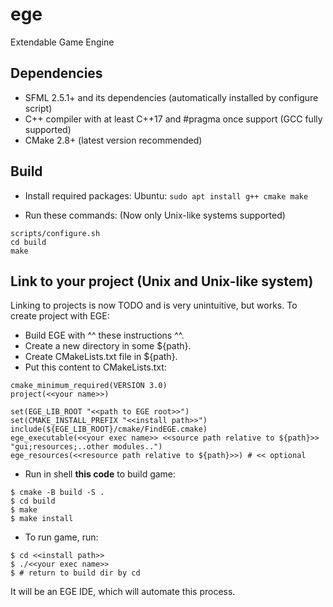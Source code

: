 # ege
Extendable Game Engine

## Dependencies
* SFML 2.5.1+ and its dependencies (automatically installed by configure script)
* C++ compiler with at least C++17 and #pragma once support (GCC fully supported)
* CMake 2.8+ (latest version recommended)

## Build
* Install required packages:
Ubuntu: ```sudo apt install g++ cmake make```

* Run these commands:
(Now only Unix-like systems supported)
```
scripts/configure.sh
cd build
make
```

## Link to your project (Unix and Unix-like system)
Linking to projects is now TODO and is very unintuitive, but works.
To create project with EGE:

* Build EGE with ^^ these instructions ^^.
* Create a new directory in some ${path}.
* Create CMakeLists.txt file in ${path}.
* Put this content to CMakeLists.txt:
```
cmake_minimum_required(VERSION 3.0)
project(<<your name>>)

set(EGE_LIB_ROOT "<<path to EGE root>>")
set(CMAKE_INSTALL_PREFIX "<<install path>>")
include(${EGE_LIB_ROOT}/cmake/FindEGE.cmake)
ege_executable(<<your exec name>> <<source path relative to ${path}>> "gui;resources;..other modules..")
ege_resources(<<resource path relative to ${path}>>) # << optional

```
* Run in shell **this code** to build game:
```
$ cmake -B build -S .
$ cd build
$ make
$ make install
```
* To run game, run:
```
$ cd <<install path>>
$ ./<<your exec name>>
$ # return to build dir by cd
```

It will be an EGE IDE, which will automate this process.
